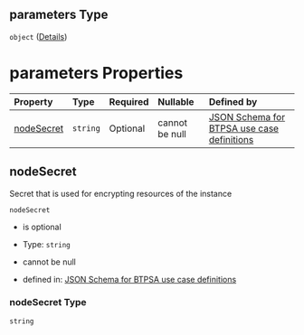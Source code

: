 ## parameters Type

`object` ([Details](btpsa-usecase-properties-services-items-allof-1-then-allof-95-then-allof-2-then-properties-parameters.md))

# parameters Properties

| Property                  | Type     | Required | Nullable       | Defined by                                                                                                                                                                                                                                                                                              |
| :------------------------ | :------- | :------- | :------------- | :------------------------------------------------------------------------------------------------------------------------------------------------------------------------------------------------------------------------------------------------------------------------------------------------------ |
| [nodeSecret](#nodesecret) | `string` | Optional | cannot be null | [JSON Schema for BTPSA use case definitions](btpsa-usecase-properties-services-items-allof-1-then-allof-95-then-allof-2-then-properties-parameters-properties-nodesecret.md "undefined#/properties/services/items/allOf/1/then/allOf/95/then/allOf/2/then/properties/parameters/properties/nodeSecret") |

## nodeSecret

Secret that is used for encrypting resources of the instance

`nodeSecret`

*   is optional

*   Type: `string`

*   cannot be null

*   defined in: [JSON Schema for BTPSA use case definitions](btpsa-usecase-properties-services-items-allof-1-then-allof-95-then-allof-2-then-properties-parameters-properties-nodesecret.md "undefined#/properties/services/items/allOf/1/then/allOf/95/then/allOf/2/then/properties/parameters/properties/nodeSecret")

### nodeSecret Type

`string`
